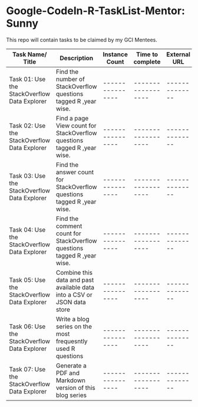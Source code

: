 # Google-CodeIn-R-TaskList-Mentor: Sunny
 This repo will contain tasks to be claimed by my GCI Mentees.


Task Name/ Title | Description | Instance Count | Time to complete | External URL | Task Categorization | Categories
-----------------|-------------|----------------|------------------|--------------|---------------------|-----------
Task 01: Use the StackOverflow Data Explorer | Find the number of StackOverflow questions tagged R  ,year wise. |----------------|------------------|--------------|---------------------|-----------
Task 02: Use the StackOverflow Data Explorer| Find a page View count for StackOverflow questions tagged R  ,year wise.|----------------|------------------|--------------|---------------------|-----------
Task 03: Use the StackOverflow Data Explorer| Find the answer count for StackOverflow questions tagged R ,year wise.|----------------|------------------|--------------|---------------------|-----------
Task 04: Use the StackOverflow Data Explorer| Find the comment count for StackOverflow questions tagged R  ,year wise.|----------------|------------------|--------------|---------------------|-----------
Task 05: Use the StackOverflow Data Explorer| Combine this data and past available data into a CSV or JSON data store |----------------|------------------|--------------|---------------------|-----------
Task 06: Use the StackOverflow Data Explorer| Write a blog series on the most frequesntly used R questions |----------------|------------------|--------------|---------------------|-----------
Task 07: Use the StackOverflow Data Explorer| Generate a PDF and Markdown version of this blog series |----------------|------------------|--------------|---------------------|-----------


 

 
